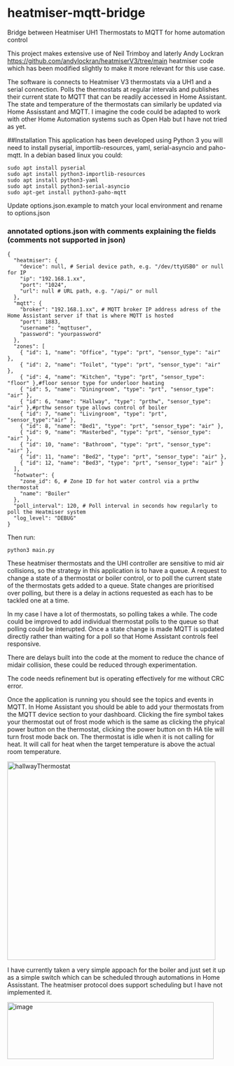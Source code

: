 # heatmiser-mqtt-bridge
Bridge between Heatmiser UH1 Thermostats to MQTT for home automation control

This project makes extensive use of Neil Trimboy and laterly Andy Lockran https://github.com/andylockran/heatmiserV3/tree/main heatmiser code which has been modified slightly to make it more relevant for this use case. 

The software is connects to Heatmiser V3 thermostats via a UH1 and a serial connection. Polls the thermostats at regular intervals and publishes their current state to MQTT that can be readily accessed in Home Assistant. The state and temperature of the thermostats can similarly be updated via Home Assisstant and MQTT. I imagine the code could be adapted to work with other Home Automation systems such as Open Hab but I have not tried as yet.

##Installation
This application has been developed using Python 3 you will need to install pyserial, importlib-resources, yaml, serial-asyncio and paho-mqtt. In a debian based linux you could:
```
sudo apt install pyserial
sudo apt install python3-importlib-resources
sudo apt install python3-yaml
sudo apt install python3-serial-asyncio
sudo apt-get install python3-paho-mqtt
```
Update options.json.example to match your local environment and rename to options.json

### annotated options.json with comments explaining the fields (comments not supported in json)
```
{ 
  "heatmiser": {
    "device": null, # Serial device path, e.g. "/dev/ttyUSB0" or null for IP
    "ip": "192.168.1.xx",
    "port": "1024",
    "url": null # URL path, e.g. "/api/" or null
  },   
  "mqtt": {
    "broker": "192.168.1.xx", # MQTT broker IP address adress of the Home Assistant server if that is where MQTT is hosted
    "port": 1883,
    "username": "mqttuser",
    "password": "yourpassword"
  },
  "zones": [ 
    { "id": 1, "name": "Office", "type": "prt", "sensor_type": "air" },
    { "id": 2, "name": "Toilet", "type": "prt", "sensor_type": "air" },    
    { "id": 4, "name": "Kitchen", "type": "prt", "sensor_type": "floor" },#floor sensor type for underloor heating
    { "id": 5, "name": "Diningroom", "type": "prt", "sensor_type": "air" },
    { "id": 6, "name": "Hallway", "type": "prthw", "sensor_type": "air" },#prthw sensor type allows control of boiler
    { "id": 7, "name": "Livingroom", "type": "prt", "sensor_type":"air" },
    { "id": 8, "name": "Bed1", "type": "prt", "sensor_type": "air" },
    { "id": 9, "name": "Masterbed", "type": "prt", "sensor_type": "air" },
    { "id": 10, "name": "Bathroom", "type": "prt", "sensor_type": "air" },
    { "id": 11, "name": "Bed2", "type": "prt", "sensor_type": "air" },
    { "id": 12, "name": "Bed3", "type": "prt", "sensor_type": "air" }
  ],
  "hotwater": {
    "zone_id": 6, # Zone ID for hot water control via a prthw thermostat
    "name": "Boiler"
  },
  "poll_interval": 120, # Poll interval in seconds how regularly to poll the Heatmiser system
  "log_level": "DEBUG"
}
```


Then run:
```
python3 main.py
```
These heatmiser thermostats and the UHI controller are sensitive to mid air collisions, so the strategy in this application is to have a queue. A request to change a state of a thermostat or boiler control, or to poll the current state of the thermostats gets added to a queue. State changes are prioritised over polling, but there is a delay in actions requested as each has to be tackled one at a time.

In my case I have a lot of thermostats, so polling takes a while. The code could be improved to add individual thermostat polls to the queue so that polling could be interupted. Once a state change is made MQTT is updated directly rather than waiting for a poll so that Home Assistant controls feel responsive.

There are delays built into the code at the moment to reduce the chance of midair collision, these could be reduced through experimentation.

The code needs refinement but is operating effectively for me without CRC error. 

Once the application is running you should see the topics and events in MQTT. In Home Assistant you should be able to add your thermostats from the MQTT device section to your dashboard. Clicking the fire symbol takes your thermostat out of frost mode which is the same as clicking the phyical power button on the thermostat, clicking the power button on th HA tile will turn frost mode back on. The thermostat is idle when it is not calling for heat. It will call for heat when the target temperature is above the actual room temperature.

<img width="475" height="453" alt="hallwayThermostat" src="https://github.com/user-attachments/assets/799c6ea3-757e-4a42-b317-42ea98d0b34a" />

I have currently taken a very simple appoach for the boiler and just set it up as a simple switch which can be scheduled through automations in Home Assisstant. The heatmiser protocol does support scheduling but I have not implemented it.

<img width="471" height="130" alt="image" src="https://github.com/user-attachments/assets/c4c4b2b2-6a61-43be-a1f2-4aef43d8864b" />



